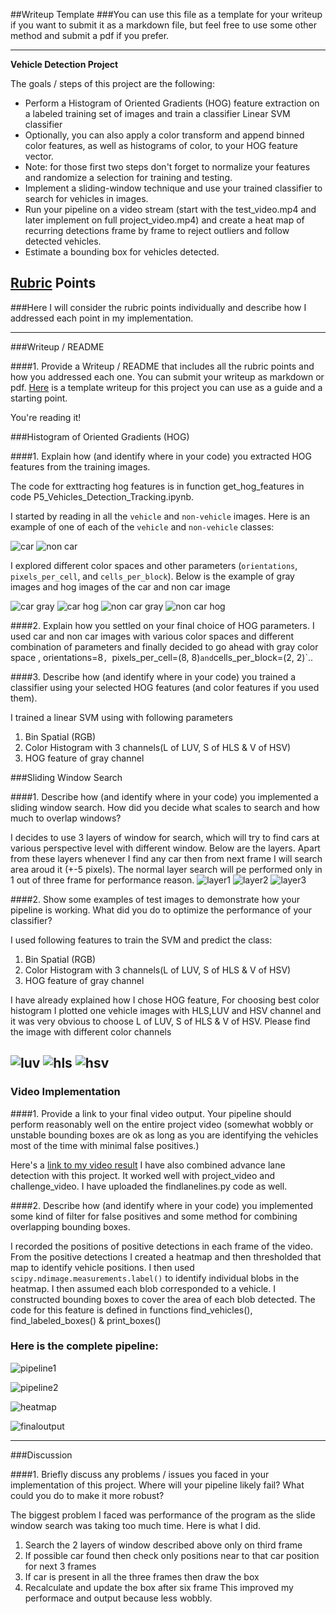 ##Writeup Template
###You can use this file as a template for your writeup if you want to submit it as a markdown file, but feel free to use some other method and submit a pdf if you prefer.

---

**Vehicle Detection Project**

The goals / steps of this project are the following:

* Perform a Histogram of Oriented Gradients (HOG) feature extraction on a labeled training set of images and train a classifier Linear SVM classifier
* Optionally, you can also apply a color transform and append binned color features, as well as histograms of color, to your HOG feature vector. 
* Note: for those first two steps don't forget to normalize your features and randomize a selection for training and testing.
* Implement a sliding-window technique and use your trained classifier to search for vehicles in images.
* Run your pipeline on a video stream (start with the test_video.mp4 and later implement on full project_video.mp4) and create a heat map of recurring detections frame by frame to reject outliers and follow detected vehicles.
* Estimate a bounding box for vehicles detected.

[//]: # (Image References)
[image1]: ./examples/car_not_car.png
[image2]: ./examples/HOG_example.jpg
[image3]: ./examples/sliding_windows.jpg
[image4]: ./examples/sliding_window.jpg
[image5]: ./examples/bboxes_and_heat.png
[image6]: ./examples/labels_map.png
[image7]: ./examples/output_bboxes.png
[video1]: ./project_video.mp4

## [Rubric](https://review.udacity.com/#!/rubrics/513/view) Points
###Here I will consider the rubric points individually and describe how I addressed each point in my implementation.  

---
###Writeup / README

####1. Provide a Writeup / README that includes all the rubric points and how you addressed each one.  You can submit your writeup as markdown or pdf.  [Here](https://github.com/udacity/CarND-Vehicle-Detection/blob/master/writeup_template.md) is a template writeup for this project you can use as a guide and a starting point.  

You're reading it!

###Histogram of Oriented Gradients (HOG)

####1. Explain how (and identify where in your code) you extracted HOG features from the training images.

The code for exttracting hog features is in function get_hog_features in code P5_Vehicles_Detection_Tracking.ipynb.  

I started by reading in all the `vehicle` and `non-vehicle` images.  Here is an example of one of each of the `vehicle` and `non-vehicle` classes:

![car](https://github.com/devksingh/P5_Vehicles_Detection_Tracking/blob/master/images/car_image.png)
![non car](https://github.com/devksingh/P5_Vehicles_Detection_Tracking/blob/master/images/non_car.png)

I explored different color spaces and other parameters (`orientations`, `pixels_per_cell`, and `cells_per_block`).  Below is the example of gray images and hog images of the car and non car image

![car gray](https://github.com/devksingh/P5_Vehicles_Detection_Tracking/blob/master/images/car_gray.png) 
![car hog](https://github.com/devksingh/P5_Vehicles_Detection_Tracking/blob/master/images/hog-image.png)
![non car gray](https://github.com/devksingh/P5_Vehicles_Detection_Tracking/blob/master/images/non_car_gray.png) ![non car hog](https://github.com/devksingh/P5_Vehicles_Detection_Tracking/blob/master/images/non_car_hog.png)

####2. Explain how you settled on your final choice of HOG parameters.
I used car and non car images with various color spaces and different combination of parameters and finally decided to go ahead with gray color space , orientations=8`, `pixels_per_cell=(8, 8)` and `cells_per_block=(2, 2)`..

####3. Describe how (and identify where in your code) you trained a classifier using your selected HOG features (and color features if you used them).

I trained a linear SVM using with following parameters
1. Bin Spatial (RGB)
2. Color Histogram with 3 channels(L of LUV, S of HLS & V of HSV)
3. HOG feature of gray channel

###Sliding Window Search

####1. Describe how (and identify where in your code) you implemented a sliding window search.  How did you decide what scales to search and how much to overlap windows?

I decides to use 3 layers of window for search, which will try to find cars at various perspective level with different window. Below are the layers. Apart from these layers whenever I find any car then from next frame I will search area aroud it (+-5 pixels). The normal layer search will pe performed only in 1 out of three frame for performance reason.
![layer1](https://github.com/devksingh/P5_Vehicles_Detection_Tracking/blob/master/images/Window11.png)
![layer2](https://github.com/devksingh/P5_Vehicles_Detection_Tracking/blob/master/images/Window21.png)
![layer3](https://github.com/devksingh/P5_Vehicles_Detection_Tracking/blob/master/images/Window31.png)

####2. Show some examples of test images to demonstrate how your pipeline is working.  What did you do to optimize the performance of your classifier?

I used following features to train the SVM and predict the class:
1. Bin Spatial (RGB)
2. Color Histogram with 3 channels(L of LUV, S of HLS & V of HSV)
3. HOG feature of gray channel

I have already explained how I chose HOG feature, For choosing best color histogram I plotted one vehicle images with HLS,LUV and HSV channel and it was very obvious to choose L of LUV, S of HLS & V of HSV. Please find the image with different color channels

![luv](https://github.com/devksingh/P5_Vehicles_Detection_Tracking/blob/master/images/ColorFeature_Image_LUV.png)
![hls](https://github.com/devksingh/P5_Vehicles_Detection_Tracking/blob/master/images/ColorFeature_Image_HLS.png)
![hsv](https://github.com/devksingh/P5_Vehicles_Detection_Tracking/blob/master/images/ColorFeature_Image_HSV.png)
---

### Video Implementation

####1. Provide a link to your final video output.  Your pipeline should perform reasonably well on the entire project video (somewhat wobbly or unstable bounding boxes are ok as long as you are identifying the vehicles most of the time with minimal false positives.) 

Here's a [link to my video result](https://github.com/devksingh/P5_Vehicles_Detection_Tracking/blob/master/project_video_result_final.mp4)
I have also combined advance lane detection with this project. It worked well with project_video and challenge_video. I have uploaded the findlanelines.py code as well.

####2. Describe how (and identify where in your code) you implemented some kind of filter for false positives and some method for combining overlapping bounding boxes.

I recorded the positions of positive detections in each frame of the video.  From the positive detections I created a heatmap and then thresholded that map to identify vehicle positions.  I then used `scipy.ndimage.measurements.label()` to identify individual blobs in the heatmap.  I then assumed each blob corresponded to a vehicle.  I constructed bounding boxes to cover the area of each blob detected.  The code for this feature is defined in functions find_vehicles(), find_labeled_boxes() & print_boxes()

### Here is the complete pipeline:

![pipeline1](https://github.com/devksingh/P5_Vehicles_Detection_Tracking/blob/master/images/pipeline1.png)

![pipeline2](https://github.com/devksingh/P5_Vehicles_Detection_Tracking/blob/master/images/pipeline2.png)

![heatmap](https://github.com/devksingh/P5_Vehicles_Detection_Tracking/blob/master/images/heatmap.png)

![finaloutput](https://github.com/devksingh/P5_Vehicles_Detection_Tracking/blob/master/images/pipeline_output.png)



---

###Discussion

####1. Briefly discuss any problems / issues you faced in your implementation of this project.  Where will your pipeline likely fail?  What could you do to make it more robust?

The biggest problem I faced was performance of the program as the slide window search was taking too much time. Here is what I did.
1. Search the 2 layers of window described above only on third frame
2. If possible car found then check only positions near to that car position for next 3 frames
3. If car is present in all the three frames then draw the box
4. Recalculate and update the box after six frame
This improved my performace and output because less wobbly.
